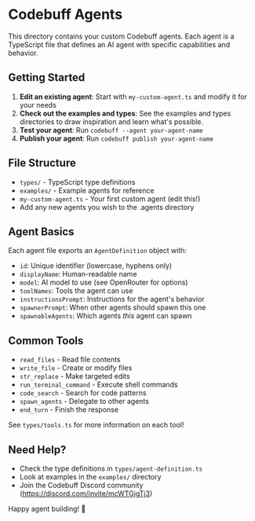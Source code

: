 # Codebuff Agents

This directory contains your custom Codebuff agents. Each agent is a TypeScript file that defines an AI agent with specific capabilities and behavior.

## Getting Started

1. **Edit an existing agent**: Start with `my-custom-agent.ts` and modify it for your needs
2. **Check out the examples and types**: See the examples and types directories to draw inspiration and learn what's possible.
3. **Test your agent**: Run `codebuff --agent your-agent-name`
4. **Publish your agent**: Run `codebuff publish your-agent-name`

## File Structure

- `types/` - TypeScript type definitions
- `examples/` - Example agents for reference
- `my-custom-agent.ts` - Your first custom agent (edit this!)
- Add any new agents you wish to the .agents directory

## Agent Basics

Each agent file exports an `AgentDefinition` object with:

- `id`: Unique identifier (lowercase, hyphens only)
- `displayName`: Human-readable name
- `model`: AI model to use (see OpenRouter for options)
- `toolNames`: Tools the agent can use
- `instructionsPrompt`: Instructions for the agent's behavior
- `spawnerPrompt`: When other agents should spawn this one
- `spawnableAgents`: Which agents *this* agent can spawn

## Common Tools

- `read_files` - Read file contents
- `write_file` - Create or modify files
- `str_replace` - Make targeted edits
- `run_terminal_command` - Execute shell commands
- `code_search` - Search for code patterns
- `spawn_agents` - Delegate to other agents
- `end_turn` - Finish the response

See `types/tools.ts` for more information on each tool!

## Need Help?

- Check the type definitions in `types/agent-definition.ts`
- Look at examples in the `examples/` directory
- Join the Codebuff Discord community (https://discord.com/invite/mcWTGjgTj3)

Happy agent building! 🤖